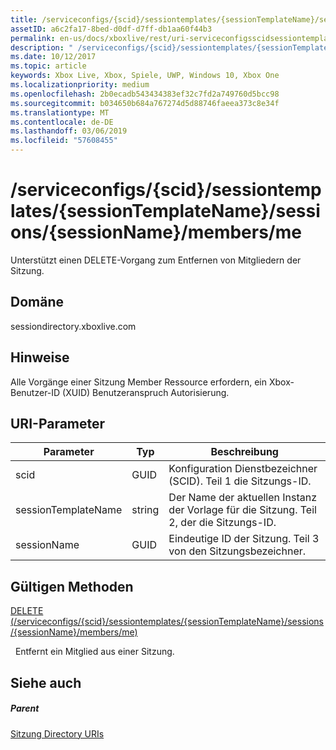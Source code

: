 ```yaml
---
title: /serviceconfigs/{scid}/sessiontemplates/{sessionTemplateName}/sessions/{sessionName}/members/me
assetID: a6c2fa17-8bed-d0df-d7ff-db1aa60f44b3
permalink: en-us/docs/xboxlive/rest/uri-serviceconfigsscidsessiontemplatessessiontemplatenamesessionssessionnamemembersme.html
description: " /serviceconfigs/{scid}/sessiontemplates/{sessionTemplateName}/sessions/{sessionName}/members/me"
ms.date: 10/12/2017
ms.topic: article
keywords: Xbox Live, Xbox, Spiele, UWP, Windows 10, Xbox One
ms.localizationpriority: medium
ms.openlocfilehash: 2b0ecadb543434383ef32c7fd2a749760d5bcc98
ms.sourcegitcommit: b034650b684a767274d5d88746faeea373c8e34f
ms.translationtype: MT
ms.contentlocale: de-DE
ms.lasthandoff: 03/06/2019
ms.locfileid: "57608455"
---
```

# <a name="serviceconfigsscidsessiontemplatessessiontemplatenamesessionssessionnamemembersme"></a>/serviceconfigs/{scid}/sessiontemplates/{sessionTemplateName}/sessions/{sessionName}/members/me
Unterstützt einen DELETE-Vorgang zum Entfernen von Mitgliedern der Sitzung.
<a id="ID4EO"></a>


## <a name="domain"></a>Domäne
sessiondirectory.xboxlive.com  
<a id="ID4ET"></a>

 
## <a name="remarks"></a>Hinweise

Alle Vorgänge einer Sitzung Member Ressource erfordern, ein Xbox-Benutzer-ID (XUID) Benutzeranspruch Autorisierung.

<a id="ID4EAB"></a>


## <a name="uri-parameters"></a>URI-Parameter

| Parameter| Typ| Beschreibung|
| --- | --- | --- |
| scid| GUID| Konfiguration Dienstbezeichner (SCID). Teil 1 die Sitzungs-ID.|
| sessionTemplateName| string| Der Name der aktuellen Instanz der Vorlage für die Sitzung. Teil 2, der die Sitzungs-ID.|
| sessionName| GUID| Eindeutige ID der Sitzung. Teil 3 von den Sitzungsbezeichner.|

<a id="ID4EOC"></a>


## <a name="valid-methods"></a>Gültigen Methoden

[DELETE (/serviceconfigs/{scid}/sessiontemplates/{sessionTemplateName}/sessions/{sessionName}/members/me)](uri-serviceconfigsscidsessiontemplatessessiontemplatenamesessionssessionnamemembersmedelete.md)

&nbsp;&nbsp;Entfernt ein Mitglied aus einer Sitzung.

<a id="ID4EYC"></a>


## <a name="see-also"></a>Siehe auch

<a id="ID4E1C"></a>


##### <a name="parent"></a>Parent

[Sitzung Directory URIs](atoc-reference-sessiondirectory.md)
